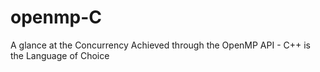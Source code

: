 # openmp-C
A glance at the Concurrency Achieved through the OpenMP API - C++ is the Language of Choice
